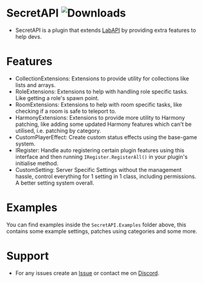 # SecretAPI ![Downloads](https://img.shields.io/github/downloads/Misfiy/SecretAPI/total)
* SecretAPI is a plugin that extends [LabAPI](https://github.com/northwood-studios/LabAPI) by providing extra features to help devs.

# Features
- CollectionExtensions: Extensions to provide utility for collections like lists and arrays.
- RoleExtensions: Extensions to help with handling role specific tasks. Like getting a role's spawn point.
- RoomExtensions: Extensions to help with room specific tasks, like checking if a room is safe to teleport to.
- HarmonyExtensions: Extensions to provide more utility to Harmony patching, like adding some updated Harmony features which can't be utilised, i.e. patching by category.
- CustomPlayerEffect: Create custom status effects using the base-game system.
- IRegister: Handle auto registering certain plugin features using this interface and then running `IRegister.RegisterAll()` in your plugin's initialise method.
- CustomSetting: Server Specific Settings without the management hassle, control everything for 1 setting in 1 class, including permissions. A better setting system overall.

# Examples
You can find examples inside the `SecretAPI.Examples` folder above, this contains some example settings, patches using categories and some more.

# Support
* For any issues create an [Issue](https://github.com/Misfiy/SecretAPI/issues/new) or contact me on [Discord](https://discord.gg/RYzahv3vfC).
